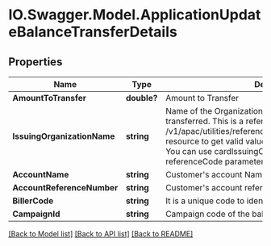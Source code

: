 # IO.Swagger.Model.ApplicationUpdateBalanceTransferDetails
## Properties

Name | Type | Description | Notes
------------ | ------------- | ------------- | -------------
**AmountToTransfer** | **double?** | Amount to Transfer | 
**IssuingOrganizationName** | **string** | Name of the Organization to which the fund has to be transferred. This is a reference data field. Please use /v1/apac/utilities/referenceData/{cardIssuingOrganization} resource to get valid value of this field with description. You can use cardIssuingOrganization field name as the referenceCode parameter to retrieve the values. | [optional] 
**AccountName** | **string** | Customer&#x27;s account Name | [optional] 
**AccountReferenceNumber** | **string** | Customer&#x27;s account reference number with biller. | [optional] 
**BillerCode** | **string** | It is a unique code to identify a BPAY biller | 
**CampaignId** | **string** | Campaign code of the balance transfer. | [optional] 

[[Back to Model list]](../README.md#documentation-for-models) [[Back to API list]](../README.md#documentation-for-api-endpoints) [[Back to README]](../README.md)


